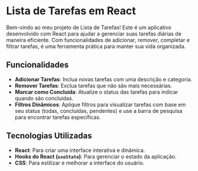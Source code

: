 # Lista de Tarefas em React

Bem-vindo ao meu projeto de Lista de Tarefas! Este é um aplicativo desenvolvido com React para ajudar a gerenciar suas tarefas diárias de maneira eficiente. Com funcionalidades de adicionar, remover, completar e filtrar tarefas, é uma ferramenta prática para manter sua vida organizada.

## Funcionalidades

- **Adicionar Tarefas**: Inclua novas tarefas com uma descrição e categoria.
- **Remover Tarefas**: Exclua tarefas que não são mais necessárias.
- **Marcar como Concluída**: Atualize o status das tarefas para indicar quando são concluídas.
- **Filtros Dinâmicos**: Aplique filtros para visualizar tarefas com base em seu status (todas, concluídas, pendentes) e use a barra de pesquisa para encontrar tarefas específicas.

## Tecnologias Utilizadas

- **React**: Para criar uma interface interativa e dinâmica.
- **Hooks do React (`useState`)**: Para gerenciar o estado da aplicação.
- **CSS**: Para estilizar e melhorar a interface do usuário.

